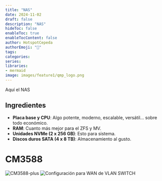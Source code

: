 ```yaml
---
title: "NAS"
date: 2024-11-02
draft: false
description: "NAS"
hideToc: false
enableToc: true
enableTocContent: false
author: HotspotCepeda 
authorEmoji: "🗻"
tags:
categories:
series:
libraries:
- mermaid
image: images/feature1/qmp_logo.png
---
```

Aquí el NAS

## Ingredientes

- **Placa base y CPU**: Algo potente, moderno, escalable, versátil... sobre todo económico.
- **RAM**: Cuanto más mejor para el ZFS y MV.
- **Unidades NVMe (2 x 256 GB)**: Esto para sistema.
- **Discos duros SATA (4 x 8 TB)**: Almacenamiento al gusto.

# CM3588

![CM3588-plus]( images/feature1/cm3588.png)
![Configuración para WAN de VLAN SWITCH](/images/post/configuracion_vlan_wan_qmp.png)